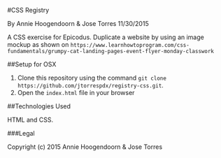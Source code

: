 #CSS Registry

By Annie Hoogendoorn & Jose Torres 11/30/2015

A CSS exercise for Epicodus. Duplicate a website by using an image mockup as shown
on `https://www.learnhowtoprogram.com/css-fundamentals/grumpy-cat-landing-pages-event-flyer-monday-classwork`


##Setup for OSX

1. Clone this repository using the command `git clone https://github.com/jtorrespdx/registry-css.git`.
2. Open the `index.html` file in your browser


##Technologies Used

HTML and CSS.

###Legal

Copyright (c) 2015 Annie Hoogendoorn & Jose Torres
